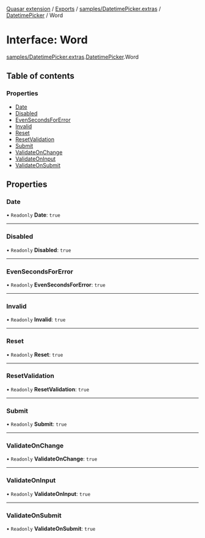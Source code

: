 [Quasar extension](../index.md) / [Exports](../modules.md) / [samples/DatetimePicker.extras](../modules/samples_DatetimePicker_extras.md) / [DatetimePicker](../modules/samples_DatetimePicker_extras.DatetimePicker.md) / Word

# Interface: Word

[samples/DatetimePicker.extras](../modules/samples_DatetimePicker_extras.md).[DatetimePicker](../modules/samples_DatetimePicker_extras.DatetimePicker.md).Word

## Table of contents

### Properties

- [Date](samples_DatetimePicker_extras.DatetimePicker.Word.md#date)
- [Disabled](samples_DatetimePicker_extras.DatetimePicker.Word.md#disabled)
- [EvenSecondsForError](samples_DatetimePicker_extras.DatetimePicker.Word.md#evensecondsforerror)
- [Invalid](samples_DatetimePicker_extras.DatetimePicker.Word.md#invalid)
- [Reset](samples_DatetimePicker_extras.DatetimePicker.Word.md#reset)
- [ResetValidation](samples_DatetimePicker_extras.DatetimePicker.Word.md#resetvalidation)
- [Submit](samples_DatetimePicker_extras.DatetimePicker.Word.md#submit)
- [ValidateOnChange](samples_DatetimePicker_extras.DatetimePicker.Word.md#validateonchange)
- [ValidateOnInput](samples_DatetimePicker_extras.DatetimePicker.Word.md#validateoninput)
- [ValidateOnSubmit](samples_DatetimePicker_extras.DatetimePicker.Word.md#validateonsubmit)

## Properties

### Date

• `Readonly` **Date**: ``true``

___

### Disabled

• `Readonly` **Disabled**: ``true``

___

### EvenSecondsForError

• `Readonly` **EvenSecondsForError**: ``true``

___

### Invalid

• `Readonly` **Invalid**: ``true``

___

### Reset

• `Readonly` **Reset**: ``true``

___

### ResetValidation

• `Readonly` **ResetValidation**: ``true``

___

### Submit

• `Readonly` **Submit**: ``true``

___

### ValidateOnChange

• `Readonly` **ValidateOnChange**: ``true``

___

### ValidateOnInput

• `Readonly` **ValidateOnInput**: ``true``

___

### ValidateOnSubmit

• `Readonly` **ValidateOnSubmit**: ``true``

